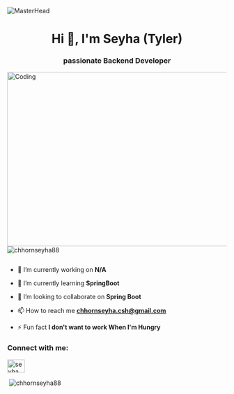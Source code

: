 ![MasterHead](https://gifdb.com/images/high/anime-banner-gif-file-4345kb-0gto9nqez3pye33n.gif)
<h1 align="center">Hi 👋, I'm Seyha (Tyler)</h1>
<h3 align="center"> passionate Backend Developer </h3>
<img align="right" alt="Coding" width="600"  height="400" src="https://i.pinimg.com/originals/e4/26/70/e426702edf874b181aced1e2fa5c6cde.gif">

<p align="left"> <img src="https://komarev.com/ghpvc/?username=chhornseyha88&label=Profile%20views&color=0e75b6&style=flat" alt="chhornseyha88" /> </p>

<p align="left"> <a href="https://twitter.com/" target="blank"><img src="https://img.shields.io/twitter/follow/?logo=twitter&style=for-the-badge" alt="" /></a> </p>

- 🔭 I’m currently working on **N/A**

- 🌱 I’m currently learning **SpringBoot**

- 👯 I’m looking to collaborate on **Spring Boot**

- 📫 How to reach me **chhornseyha.csh@gmail.com**

- ⚡ Fun fact **I don't want to work When I'm Hungry**

<h3 align="left">Connect with me:</h3>
<p align="left">
<a href="https://linkedin.com/in/seyha chhorn" target="blank"><img align="center" src="https://raw.githubusercontent.com/rahuldkjain/github-profile-readme-generator/master/src/images/icons/Social/linked-in-alt.svg" alt="seyha chhorn" height="30" width="40" /></a>
</p>




<p>&nbsp;<img align="center" src="https://github-readme-stats.vercel.app/api?username=chhornseyha88&show_icons=true&locale=en" alt="chhornseyha88" /></p>

